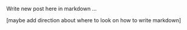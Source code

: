 <!--Greymatter
{
  "name": "Awesome Idea",
  "description": "details of awesome idea",
  "createDate": "Sat Aug 12 2017 22:21:18 GMT-0500 (CDT)",
  "updateDate": "Sat Aug 12 2017 22:21:18 GMT-0500 (CDT)",
}
-->

Write new post here in markdown ...

[maybe add direction about where to look on how to write markdown]
